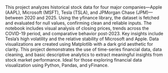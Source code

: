 This project analyzes historical stock data for four major companies—Apple (AAPL), Microsoft (MSFT), Tesla (TSLA), and JPMorgan Chase (JPM)—between 2020 and 2025. Using the yfinance library, the dataset is fetched and evaluated for null values, confirming clean and reliable inputs. The notebook includes visual analysis of closing prices, trends across the COVID-19 period, and comparative behavior post-2023. Key insights include Tesla’s high volatility and the relative stability of Microsoft and Apple. Data visualizations are created using Matplotlib with a dark grid aesthetic for clarity. This project demonstrates the use of time-series financial data, data cleaning, and basic descriptive analytics to extract meaningful insights from stock market performance. Ideal for those exploring financial data visualization using Python, Pandas, and yFinance.
